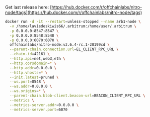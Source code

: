 
Get last release here: [https://hub.docker.com/r/offchainlabs/nitro-node/tags](https://hub.docker.com/r/offchainlabs/nitro-node/tags)
```bash
docker run -d -it --restart=unless-stopped --name arb1-node \
  -v /home/laviedeskiwis66/.arbitrum:/home/user/.arbitrum \
  -p 0.0.0.0:8547:8547 \
  -p 0.0.0.0:8548:8548 \
  -p 0.0.0.0:6070:6070 \
  offchainlabs/nitro-node:v3.6.4-rc.1-28199cd \
  --parent-chain.connection.url=EL_CLIENT_RPC_URL \
  --chain.id=42161 \
  --http.api=net,web3,eth \
  --http.corsdomain=* \
  --http.addr=0.0.0.0 \
  --http.vhosts=* \
  --init.latest=pruned \
  --ws.port=8548 \
  --ws.addr=0.0.0.0 \
  --ws.origins=* \
  --parent-chain.blob-client.beacon-url=BEACON_CLIENT_RPC_URL \
  --metrics \
  --metrics-server.addr=0.0.0.0 \
  --metrics-server.port=6070
```
